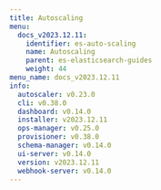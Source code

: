 ```yaml
---
title: Autoscaling
menu:
  docs_v2023.12.11:
    identifier: es-auto-scaling
    name: Autoscaling
    parent: es-elasticsearch-guides
    weight: 44
menu_name: docs_v2023.12.11
info:
  autoscaler: v0.23.0
  cli: v0.38.0
  dashboard: v0.14.0
  installer: v2023.12.11
  ops-manager: v0.25.0
  provisioner: v0.38.0
  schema-manager: v0.14.0
  ui-server: v0.14.0
  version: v2023.12.11
  webhook-server: v0.14.0
---
```


